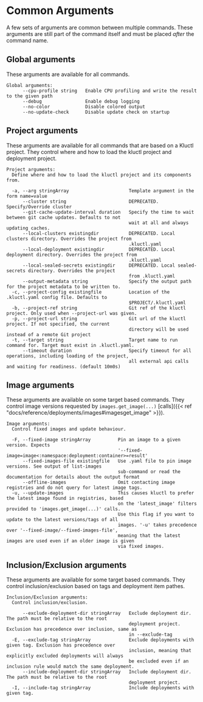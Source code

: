<!-- This comment is uncommented when auto-synced to www-kluctl.io

---
title: "Common Arguments"
linkTitle: "Common Arguments"
weight: 1
description: >
    Common arguments
---
-->

# Common Arguments

A few sets of arguments are common between multiple commands. These arguments are still part of the command itself and
must be placed *after* the command name.

## Global arguments

These arguments are available for all commands.

<!-- BEGIN SECTION "deploy" "Global arguments" true -->
```
Global arguments:
      --cpu-profile string   Enable CPU profiling and write the result to the given path
      --debug                Enable debug logging
      --no-color             Disable colored output
      --no-update-check      Disable update check on startup

```
<!-- END SECTION -->

## Project arguments

These arguments are available for all commands that are based on a Kluctl project.
They control where and how to load the kluctl project and deployment project.

<!-- BEGIN SECTION "deploy" "Project arguments" true -->
```
Project arguments:
  Define where and how to load the kluctl project and its components from.

  -a, --arg stringArray                      Template argument in the form name=value
      --cluster string                       DEPRECATED. Specify/Override cluster
      --git-cache-update-interval duration   Specify the time to wait between git cache updates. Defaults to not
                                             wait at all and always updating caches.
      --local-clusters existingdir           DEPRECATED. Local clusters directory. Overrides the project from
                                             .kluctl.yaml
      --local-deployment existingdir         DEPRECATED. Local deployment directory. Overrides the project from
                                             .kluctl.yaml
      --local-sealed-secrets existingdir     DEPRECATED. Local sealed-secrets directory. Overrides the project
                                             from .kluctl.yaml
      --output-metadata string               Specify the output path for the project metadata to be written to.
  -c, --project-config existingfile          Location of the .kluctl.yaml config file. Defaults to
                                             $PROJECT/.kluctl.yaml
  -b, --project-ref string                   Git ref of the kluctl project. Only used when --project-url was given.
  -p, --project-url string                   Git url of the kluctl project. If not specified, the current
                                             directory will be used instead of a remote Git project
  -t, --target string                        Target name to run command for. Target must exist in .kluctl.yaml.
      --timeout duration                     Specify timeout for all operations, including loading of the project,
                                             all external api calls and waiting for readiness. (default 10m0s)

```
<!-- END SECTION -->

## Image arguments

These arguments are available on some target based commands.
They control image versions requested by `images.get_image(...)` [calls]({{< ref "docs/reference/deployments/images#imagesget_image" >}}).

<!-- BEGIN SECTION "deploy" "Image arguments" true -->
```
Image arguments:
  Control fixed images and update behaviour.

  -F, --fixed-image stringArray          Pin an image to a given version. Expects
                                         '--fixed-image=image<:namespace:deployment:container>=result'
      --fixed-images-file existingfile   Use .yaml file to pin image versions. See output of list-images
                                         sub-command or read the documentation for details about the output format
      --offline-images                   Omit contacting image registries and do not query for latest image tags.
  -u, --update-images                    This causes kluctl to prefer the latest image found in registries, based
                                         on the 'latest_image' filters provided to 'images.get_image(...)' calls.
                                         Use this flag if you want to update to the latest versions/tags of all
                                         images. '-u' takes precedence over '--fixed-image/--fixed-images-file',
                                         meaning that the latest images are used even if an older image is given
                                         via fixed images.

```
<!-- END SECTION -->

## Inclusion/Exclusion arguments

These arguments are available for some target based commands.
They control inclusion/exclusion based on tags and deployment item pathes.

<!-- BEGIN SECTION "deploy" "Inclusion/Exclusion arguments" true -->
```
Inclusion/Exclusion arguments:
  Control inclusion/exclusion.

      --exclude-deployment-dir stringArray   Exclude deployment dir. The path must be relative to the root
                                             deployment project. Exclusion has precedence over inclusion, same as
                                             in --exclude-tag
  -E, --exclude-tag stringArray              Exclude deployments with given tag. Exclusion has precedence over
                                             inclusion, meaning that explicitly excluded deployments will always
                                             be excluded even if an inclusion rule would match the same deployment.
      --include-deployment-dir stringArray   Include deployment dir. The path must be relative to the root
                                             deployment project.
  -I, --include-tag stringArray              Include deployments with given tag.

```
<!-- END SECTION -->
